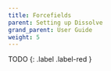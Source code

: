 ```yaml
---
title: Forcefields
parent: Setting up Dissolve
grand_parent: User Guide
weight: 5
---
```


TODO
{: .label .label-red }
